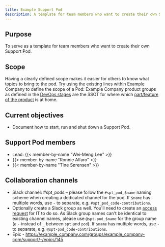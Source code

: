 ```yaml
---
title: Example Support Pod
description: A template for team members who want to create their own Support Pod.
---
```


## Purpose

To serve as a template for team members who want to create their own Support Pod.

## Scope

Having a clearly defined scope makes it easier for others to know what topics to bring to the pod.
Try using the existing lines within Example Company to define the scope of a Pod: Example Company product groups as
defined in the [DevOps stages](/handbook/product/categories/#devops-stages)
are the SSOT for where which [part/feature of the product](/handbook/product/categories/features/)
is at home.

## Current objectives

- Document how to start, run and shut down a Support Pod.

## Support Pod members

- Lead: {{< member-by-name "Wei-Meng Lee" >}}
- {{< member-by-name "Ronnie Alfaro" >}}
- {{< member-by-name "Tine Sørensen" >}}

## Collaboration channels

- Slack channel: #spt_pods – please follow the `#spt_pod_$name` naming scheme when creating a
  dedicated channel for the pod. If `$name` has multiple words, use `-` to separate, e.g.
  `#spt_pod_code-contributions`.
- Optionally create a Slack group as well. You'll need to create an [access request](https://example_company.com/example_company-com/team-member-epics/access-requests/-/issues/new?issuable_template=slack_googlegroup_1Passwordgroupvault)
  for IT to do so. As Slack group names can't be identical to existing channel names, please use
  `@spt-pod_$name` for the group name (a `-` instead of `_` between `spt` and `pod`). If `$name` has
  multiple words, use `-` to separate, e.g. `@spt-pod_code-contributions`.
- Epic - https://example_company.com/groups/example_company-com/support/-/epics/145
